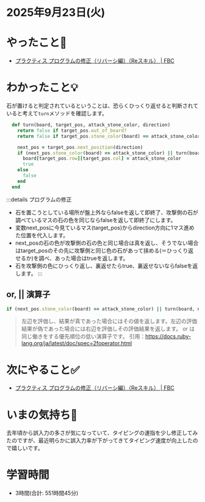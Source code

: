 # 2025年9月23日(火)

# やったこと📝

- [プラクティス プログラムの修正（リバーシ編）（Reスキル） \| FBC](https://bootcamp.fjord.jp/practices/321)

# わかったこと💡
石が置けると判定されているということは、恐らくひっくり返せると判断されていると考えて`turn`メソッドを確認します。

```ruby
  def turn(board, target_pos, attack_stone_color, direction)
    return false if target_pos.out_of_board?
    return false if target_pos.stone_color(board) == attack_stone_color

    next_pos = target_pos.next_position(direction)
    if (next_pos.stone_color(board) == attack_stone_color) || turn(board, next_pos, attack_stone_color, direction)
      board[target_pos.row][target_pos.col] = attack_stone_color
      true
    else
      false
    end
  end
```
:::details プログラムの修正
- 石を置こうとしている場所が盤上外ならfalseを返して即終了、攻撃側の石が調べているマスの石の色を同じならfalseを返して即終了にします。
- 変数next_posに今見ているマス(target_pos)からdirection方向に1マス進めた位置を代入します。
- next_posの石の色が攻撃側の石の色と同じ場合は真を返し、そうでない場合はtarget_posのその先に攻撃側と同じ色の石があって挟める(＝ひっくり返せるか)を調べ、あった場合はtrueを返します。
- 石を攻撃側の色にひっくり返し、裏返せたらtrue、裏返せないならfalseを返します。
:::
## or, || 演算子
```ruby
if (next_pos.stone_color(board) == attack_stone_color) || turn(board, next_pos, attack_stone_color, direction)
```

> 左辺を評価し、結果が真であった場合にはその値を返します。左辺の評価結果が偽であった場合には右辺を評価しその評価結果を返します。 or は同じ働きをする優先順位の低い演算子です。
引用：https://docs.ruby-lang.org/ja/latest/doc/spec=2foperator.html


# 次にやること✅

- [プラクティス プログラムの修正（リバーシ編）（Reスキル） \| FBC](https://bootcamp.fjord.jp/practices/321)

# いまの気持ち🫶

去年頃から誤入力の多さが気になっていて、タイピングの運指を少し修正してみたのですが、最近明らかに誤入力率が下がってきてタイピング速度が向上したので嬉しいです。

# 学習時間

- 3時間(合計: 551時間45分)
